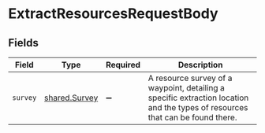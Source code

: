 # ExtractResourcesRequestBody


## Fields

| Field                                                                                                                         | Type                                                                                                                          | Required                                                                                                                      | Description                                                                                                                   |
| ----------------------------------------------------------------------------------------------------------------------------- | ----------------------------------------------------------------------------------------------------------------------------- | ----------------------------------------------------------------------------------------------------------------------------- | ----------------------------------------------------------------------------------------------------------------------------- |
| `survey`                                                                                                                      | [shared.Survey](../../models/shared/survey.md)                                                                                | :heavy_minus_sign:                                                                                                            | A resource survey of a waypoint, detailing a specific extraction location and the types of resources that can be found there. |
